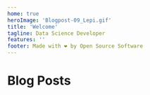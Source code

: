 ```yaml
---
home: true
heroImage: 'Blogpost-09_Lepi.gif'
title: 'Welcome'
tagline: Data Science Developer
features: ''
footer: Made with ❤️ by Open Source Software
---
```



# Blog Posts

<posts-list-component/>

<quotes-component />
